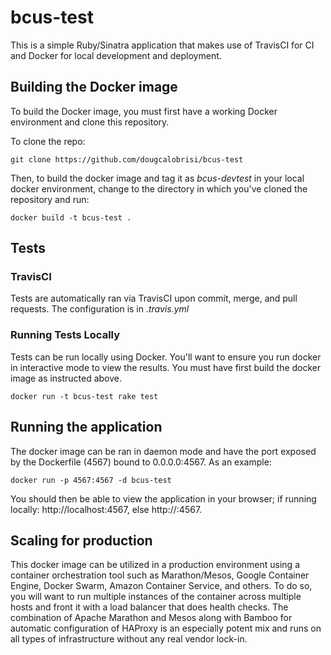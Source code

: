 # bcus-test
This is a simple Ruby/Sinatra application that makes use of TravisCI for CI and Docker for local development and deployment.

## Building the Docker image
To build the Docker image, you must first have a working Docker environment and clone this repository.

To clone the repo:
```
git clone https://github.com/dougcalobrisi/bcus-test
```

Then, to build the docker image and tag it as *bcus-devtest* in your local docker environment, change to the directory in which you've cloned the repository and run:
```
docker build -t bcus-test .
```

## Tests
### TravisCI
Tests are automatically ran via TravisCI upon commit, merge, and pull requests. The configuration is in *.travis.yml*

### Running Tests Locally
Tests can be run locally using Docker. You'll want to ensure you run docker in interactive mode to view the results. You must have first build the docker image as instructed above.
```
docker run -t bcus-test rake test
```

## Running the application
The docker image can be ran in daemon mode and have the port exposed by the Dockerfile (4567) bound to 0.0.0.0:4567. As an example:
```
docker run -p 4567:4567 -d bcus-test
```
You should then be able to view the application in your browser; if running locally: http://localhost:4567, else http://<host>:4567.

## Scaling for production
This docker image can be utilized in a production environment using a container orchestration tool such as Marathon/Mesos, Google Container Engine, Docker Swarm, Amazon Container Service, and others. To do so, you will want to run multiple instances of the container across multiple hosts and front it with a load balancer that does health checks. The combination of Apache Marathon and Mesos along with Bamboo for automatic configuration of HAProxy is an especially potent mix and runs on all types of infrastructure without any real vendor lock-in.

